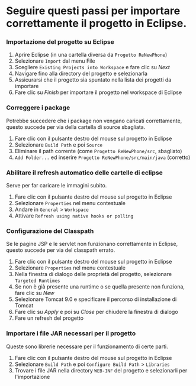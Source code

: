 # Seguire questi passi per importare correttamente il progetto in Eclipse.

### Importazione del progetto su Eclipse
1. Aprire Eclipse (in una cartella diversa da `Progetto ReNewPhone`)
2. Selezionare `Import` dal menu File
3. Scegliere `Existing Projects into Workspace` e fare clic su *Next*
4. Navigare fino alla directory del progetto e selezionarla
5. Assicurarsi che il progetto sia spuntato nella lista dei progetti da importare
6. Fare clic su *Finish* per importare il progetto nel workspace di Eclipse

### Correggere i package
Potrebbe succedere che i package non vengano caricati correttamente, questo succede per via della cartella di source sbagliata.

1. Fare clic con il pulsante destro del mouse sul progetto in Eclipse
2. Selezionare `Build Path` e poi `Source`
3. Eliminare il path corrente (come `Progetto ReNewPhone/src`, sbagliato)
4. `Add Folder...` ed inserire `Progetto ReNewPhone/src/main/java` (corretto)

### Abilitare il refresh automatico delle cartelle di eclipse
Serve per far caricare le immagini subito.

1. Fare clic con il pulsante destro del mouse sul progetto in Eclipse
2. Selezionare `Properties` nel menu contestuale
3. Andare in `General` > `Workspace`
4. Attivare `Refresh using native hooks or polling`

### Configurazione del Classpath
Se le pagine JSP e le servlet non funzionano correttamente in Eclipse, questo succede per via del classpath errato.

1. Fare clic con il pulsante destro del mouse sul progetto in Eclipse
2. Selezionare `Properties` nel menu contestuale
3. Nella finestra di dialogo delle proprietà del progetto, selezionare `Targeted Runtimes`
4. Se non è già presente una runtime o se quella presente non funziona, fare clic su *New*
5. Selezionare Tomcat 9.0 e specificare il percorso di installazione di Tomcat
6. Fare clic su *Apply* e poi su *Close* per chiudere la finestra di dialogo
7. Fare un refresh del progetto

### Importare i file JAR necessari per il progetto
Queste sono librerie necessare per il funzionamento di certe parti.

1. Fare clic con il pulsante destro del mouse sul progetto in Eclipse
2. Selezionare `Build Path` e poi `Configure Build Path` > `Libraries`
3. Trovare i file JAR nella directory `WEB-INF` del progetto e selezionarli per l'importazione
